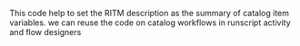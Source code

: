This code help to set the RITM description as the summary of catalog item variables.
we can reuse the code on catalog workflows in runscript activity and flow designers
